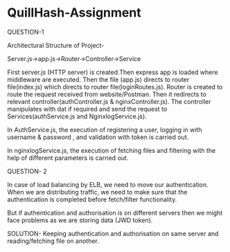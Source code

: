 # QuillHash-Assignment
QUESTION-1

Architectural Structure of Project- 

Server.js->app.js->Router->Controller->Service

First server.js (HTTP server) is created.Then express app is loaded where middleware are executed. Then the file (app.js) directs to router file(index.js) which directs to router file(loginRoutes.js). Router is created to route the request received from website/Postman. Then it redirects to relevant controller(authController.js & nginxController.js). The controller manipulates with dat if required and send the request to Services(authService.js and NginxlogService.js). 

In AuthService.js, the execution of registering a user, logging in with username & password , and validation with token is carried out. 

In nginxlogService.js, the execution of fetching files and filtering with the help of different parameters is carried out.

QUESTION- 2

In case of load balancing by ELB, we need to move our authentication. When we are distributing traffic, we need to make sure that the authentication is completed before fetch/filter functionality. 

But if authentication and authorisation is on different servers then we might face problems as we are storing data (JWD token).

SOLUTION- Keeping authentication and authorisation on same server and reading/fetching file on another. 
